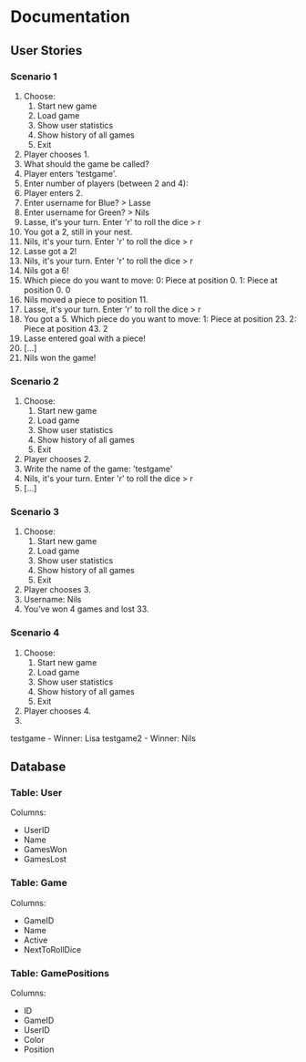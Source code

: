 # Documentation

## User Stories

### Scenario 1
1. Choose:
   1. Start new game
   2. Load game
   3. Show user statistics
   4. Show history of all games
   9. Exit
2. Player chooses 1.
3. What should the game be called?
4. Player enters 'testgame'.
5. Enter number of players (between 2 and 4):
6. Player enters 2.
7. Enter username for  Blue? > Lasse
8. Enter username for Green? > Nils
9. Lasse, it's your turn. Enter 'r' to roll the dice > r
10. You got a 2, still in your nest.
11. Nils, it's your turn. Enter 'r' to roll the dice > r
12. Lasse got a 2!
13. Nils, it's your turn. Enter 'r' to roll the dice > r
14. Nils got a 6! 
15. Which piece do you want to move:
    0: Piece at position 0.
    1: Piece at position 0.
    0
16. Nils moved a piece to position 11.
17. Lasse, it's your turn. Enter 'r' to roll the dice > r
18. You got a 5. Which piece do you want to move:
    1: Piece at position 23.
    2: Piece at position 43.
    2
19. Lasse entered goal with a piece!
20. [...]
21. Nils won the game!

### Scenario 2
1. Choose:
   1. Start new game
   2. Load game
   3. Show user statistics
   4. Show history of all games
   9. Exit
2. Player chooses 2.
2. Write the name of the game: 'testgame'
3. Nils, it's your turn. Enter 'r' to roll the dice > r
4. [...]

### Scenario 3
1. Choose:
   1. Start new game
   2. Load game
   3. Show user statistics
   4. Show history of all games
   9. Exit
2. Player chooses 3.
3. Username: Nils
4. You've won 4 games and lost 33.

### Scenario 4
1. Choose:
   1. Start new game
   2. Load game
   3. Show user statistics
   4. Show history of all games
   9. Exit
2. Player chooses 4.
3. 
testgame - Winner: Lisa
testgame2 - Winner: Nils


## Database

### Table: User
Columns:
* UserID
* Name
* GamesWon
* GamesLost


### Table: Game
Columns:
* GameID
* Name
* Active
* NextToRollDice

### Table: GamePositions
Columns:
* ID
* GameID
* UserID
* Color
* Position


